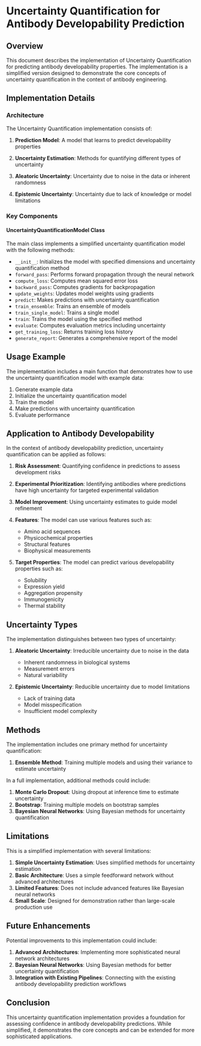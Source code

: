 # Uncertainty Quantification for Antibody Developability Prediction

## Overview

This document describes the implementation of Uncertainty Quantification for predicting antibody developability properties. The implementation is a simplified version designed to demonstrate the core concepts of uncertainty quantification in the context of antibody engineering.

## Implementation Details

### Architecture

The Uncertainty Quantification implementation consists of:

1. **Prediction Model**: A model that learns to predict developability properties

2. **Uncertainty Estimation**: Methods for quantifying different types of uncertainty

3. **Aleatoric Uncertainty**: Uncertainty due to noise in the data or inherent randomness

4. **Epistemic Uncertainty**: Uncertainty due to lack of knowledge or model limitations

### Key Components

#### UncertaintyQuantificationModel Class

The main class implements a simplified uncertainty quantification model with the following methods:

- `__init__`: Initializes the model with specified dimensions and uncertainty quantification method
- `forward_pass`: Performs forward propagation through the neural network
- `compute_loss`: Computes mean squared error loss
- `backward_pass`: Computes gradients for backpropagation
- `update_weights`: Updates model weights using gradients
- `predict`: Makes predictions with uncertainty quantification
- `train_ensemble`: Trains an ensemble of models
- `train_single_model`: Trains a single model
- `train`: Trains the model using the specified method
- `evaluate`: Computes evaluation metrics including uncertainty
- `get_training_loss`: Returns training loss history
- `generate_report`: Generates a comprehensive report of the model

## Usage Example

The implementation includes a main function that demonstrates how to use the uncertainty quantification model with example data:

1. Generate example data
2. Initialize the uncertainty quantification model
3. Train the model
4. Make predictions with uncertainty quantification
5. Evaluate performance

## Application to Antibody Developability

In the context of antibody developability prediction, uncertainty quantification can be applied as follows:

1. **Risk Assessment**: Quantifying confidence in predictions to assess development risks

2. **Experimental Prioritization**: Identifying antibodies where predictions have high uncertainty for targeted experimental validation

3. **Model Improvement**: Using uncertainty estimates to guide model refinement

4. **Features**: The model can use various features such as:
   - Amino acid sequences
   - Physicochemical properties
   - Structural features
   - Biophysical measurements

5. **Target Properties**: The model can predict various developability properties such as:
   - Solubility
   - Expression yield
   - Aggregation propensity
   - Immunogenicity
   - Thermal stability

## Uncertainty Types

The implementation distinguishes between two types of uncertainty:

1. **Aleatoric Uncertainty**: Irreducible uncertainty due to noise in the data
   - Inherent randomness in biological systems
   - Measurement errors
   - Natural variability

2. **Epistemic Uncertainty**: Reducible uncertainty due to model limitations
   - Lack of training data
   - Model misspecification
   - Insufficient model complexity

## Methods

The implementation includes one primary method for uncertainty quantification:

1. **Ensemble Method**: Training multiple models and using their variance to estimate uncertainty

In a full implementation, additional methods could include:

1. **Monte Carlo Dropout**: Using dropout at inference time to estimate uncertainty
2. **Bootstrap**: Training multiple models on bootstrap samples
3. **Bayesian Neural Networks**: Using Bayesian methods for uncertainty quantification

## Limitations

This is a simplified implementation with several limitations:

1. **Simple Uncertainty Estimation**: Uses simplified methods for uncertainty estimation
2. **Basic Architecture**: Uses a simple feedforward network without advanced architectures
3. **Limited Features**: Does not include advanced features like Bayesian neural networks
4. **Small Scale**: Designed for demonstration rather than large-scale production use

## Future Enhancements

Potential improvements to this implementation could include:

1. **Advanced Architectures**: Implementing more sophisticated neural network architectures
2. **Bayesian Neural Networks**: Using Bayesian methods for better uncertainty quantification
3. **Integration with Existing Pipelines**: Connecting with the existing antibody developability prediction workflows

## Conclusion

This uncertainty quantification implementation provides a foundation for assessing confidence in antibody developability predictions. While simplified, it demonstrates the core concepts and can be extended for more sophisticated applications.
